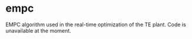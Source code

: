 # empc
EMPC algorithm used in the real-time optimization of the TE plant.
Code is unavailable at the moment.
